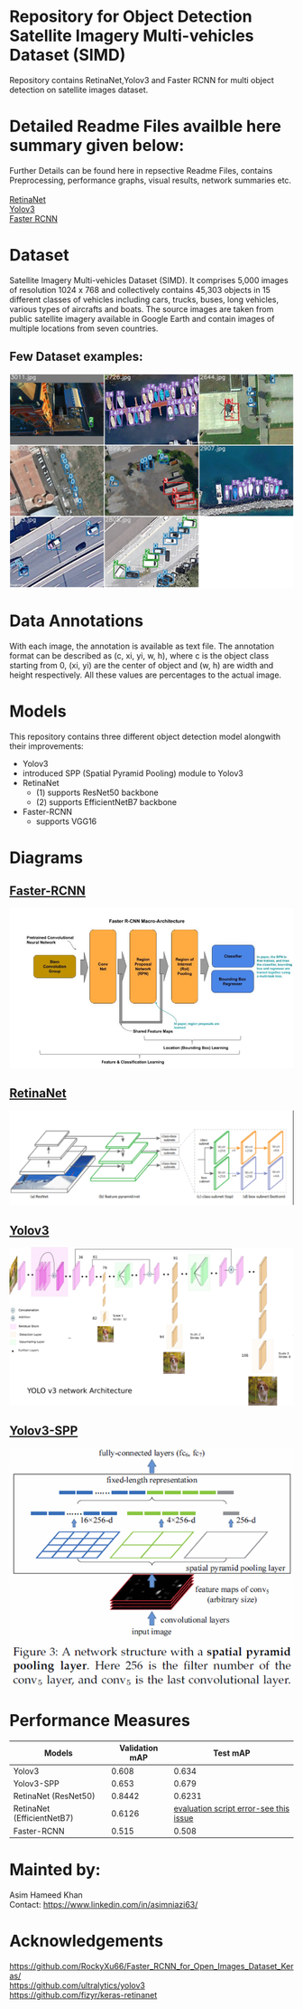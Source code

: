 # Repository for Object Detection Satellite Imagery Multi-vehicles Dataset (SIMD)
 Repository contains RetinaNet,Yolov3 and Faster RCNN for multi object detection on satellite images dataset.
 
# Detailed Readme Files availble here summary given below:
Further Details can be found here in repsective Readme Files,
contains Preprocessing, performance graphs, visual results, network summaries etc. <br /><br />
[RetinaNet](RetinaNet/)
<br />
[Yolov3](Yolov3/)
<br />
[Faster RCNN](Faster_RCNN/)
<br />


# Dataset
Satellite Imagery Multi-vehicles Dataset (SIMD). It comprises 5,000 images of resolution 1024
x 768 and collectively contains 45,303 objects in 15 different classes of vehicles including cars,
trucks, buses, long vehicles, various types of aircrafts and boats. The source images are taken
from public satellite imagery available in Google Earth and contain images of multiple
locations from seven countries.

## Few Dataset examples:
![examples](Images/GT.jpg)


# Data Annotations
With each image, the annotation is available as text file. The annotation format can be
described as (c, xi, yi, w, h), where c is the object class starting from 0, (xi, yi) are the center
of object and (w, h) are width and height respectively. All these values are percentages to the
actual image.

# Models

This repository contains three different object detection model alongwith their improvements:
 - Yolov3
 - introduced SPP (Spatial Pyramid Pooling) module to Yolov3
 - RetinaNet
	- (1) supports ResNet50 backbone
	- (2) supports EfficientNetB7 backbone
 - Faster-RCNN
	- supports VGG16

# Diagrams

## [Faster-RCNN](https://arxiv.org/abs/1506.01497)
![Faster-RCNN](Images/frcnn.jpg)
## [RetinaNet](https://arxiv.org/abs/1708.02002)
![RetinaNet](Images/RetinaNet.PNG)
## [Yolov3](https://arxiv.org/abs/1804.02767)
![Yolov3](Images/Yolov3.png)
## [Yolov3-SPP](https://arxiv.org/pdf/1907.11093)
![Yolov3-SPP](Images/SPP.png)

# Performance Measures
Models | Validation mAP | Test mAP
------------ | ------------- | -------------
Yolov3 | 0.608 | 0.634
Yolov3-SPP | 0.653 | 0.679
RetinaNet (ResNet50) | 0.8442 | 0.6231
RetinaNet (EfficientNetB7) | 0.6126 | [evaluation script error-see this issue](https://github.com/fizyr/keras-retinanet/issues/647)
Faster-RCNN | 0.515 | 0.508

	
# Mainted by:
Asim Hameed Khan <br />
Contact: https://www.linkedin.com/in/asimniazi63/

# Acknowledgements
https://github.com/RockyXu66/Faster_RCNN_for_Open_Images_Dataset_Keras/
<br />
https://github.com/ultralytics/yolov3
<br />
https://github.com/fizyr/keras-retinanet
<br />